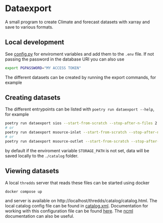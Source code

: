# Dataexport

A small program to create Climate and forecast datasets with xarray and save to various formats.

## Local development

See [config.py](./dataexport/config.py) for enviroment variables and add them to the `.env` file.
If not passing the password in the database URI you can also use

```bash
export PGPASSWORD="MY ACCESS TOKEN"
```

The different datasets can be created by running the export commands, for example

## Creating datasets

The different entrypoints can be listed with `poetry run dataexport --help`, for example

```bash
poetry run dataexport sios --start-from-scratch --stop-after-n-files 2
# or
poetry run dataexport msource-inlet --start-from-scratch --stop-after-n-files 1 --acdd
# or
poetry run dataexport msource-outlet --start-from-scratch --stop-after-n-files 2 --acdd
```

by default if the enviroment variable `STORAGE_PATH` is not set, data will be saved locally to the `./catalog` folder.

## Viewing datasets

A local `thredds` server that reads these files can be started using docker

```base
docker compose up
```

and server is available on http://localhost/thredds/catalog/catalog.html. The local catalog config file can be found in [catalog.xml](./catalog/catalog.xml). Documentation for working with this configuration file can be found [here](https://docs.unidata.ucar.edu/tds/current/userguide/basic_config_catalog.html). The [ncml](https://docs.unidata.ucar.edu/netcdf-java/current/userguide/basic_ncml_tutorial.html) documentation can also be useful.
